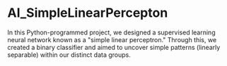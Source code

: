 # AI_SimpleLinearPercepton
In this Python-programmed project, we designed a supervised learning neural network known as a "simple linear perceptron." Through this, we created a binary classifier and aimed to uncover simple patterns (linearly separable) within our distinct data groups.
